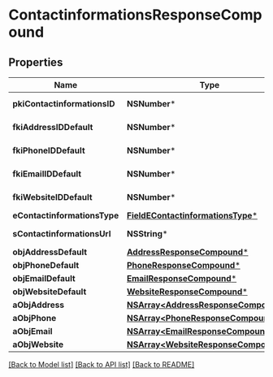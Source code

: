 # ContactinformationsResponseCompound

## Properties
Name | Type | Description | Notes
------------ | ------------- | ------------- | -------------
**pkiContactinformationsID** | **NSNumber*** | The unique ID of the Contactinformations | 
**fkiAddressIDDefault** | **NSNumber*** | The unique ID of the Address | [optional] 
**fkiPhoneIDDefault** | **NSNumber*** | The unique ID of the Phone. | [optional] 
**fkiEmailIDDefault** | **NSNumber*** | The unique ID of the Email | [optional] 
**fkiWebsiteIDDefault** | **NSNumber*** | The unique ID of the Website Default | [optional] 
**eContactinformationsType** | [**FieldEContactinformationsType***](FieldEContactinformationsType.md) |  | 
**sContactinformationsUrl** | **NSString*** | The url of the Contactinformations | [optional] 
**objAddressDefault** | [**AddressResponseCompound***](AddressResponseCompound.md) |  | [optional] 
**objPhoneDefault** | [**PhoneResponseCompound***](PhoneResponseCompound.md) |  | [optional] 
**objEmailDefault** | [**EmailResponseCompound***](EmailResponseCompound.md) |  | [optional] 
**objWebsiteDefault** | [**WebsiteResponseCompound***](WebsiteResponseCompound.md) |  | [optional] 
**aObjAddress** | [**NSArray&lt;AddressResponseCompound&gt;***](AddressResponseCompound.md) |  | 
**aObjPhone** | [**NSArray&lt;PhoneResponseCompound&gt;***](PhoneResponseCompound.md) |  | 
**aObjEmail** | [**NSArray&lt;EmailResponseCompound&gt;***](EmailResponseCompound.md) |  | 
**aObjWebsite** | [**NSArray&lt;WebsiteResponseCompound&gt;***](WebsiteResponseCompound.md) |  | 

[[Back to Model list]](../README.md#documentation-for-models) [[Back to API list]](../README.md#documentation-for-api-endpoints) [[Back to README]](../README.md)


